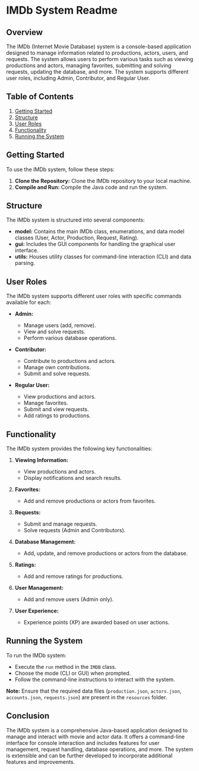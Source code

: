 # IMDb System Readme

## Overview

The IMDb (Internet Movie Database) system is a console-based application designed to manage information related to productions, actors, users, and requests. The system allows users to perform various tasks such as viewing productions and actors, managing favorites, submitting and solving requests, updating the database, and more. The system supports different user roles, including Admin, Contributor, and Regular User.

## Table of Contents

1. [Getting Started](#getting-started)
2. [Structure](#structure)
3. [User Roles](#user-roles)
4. [Functionality](#functionality)
5. [Running the System](#running-the-system)

## Getting Started

To use the IMDb system, follow these steps:

1. **Clone the Repository:** Clone the IMDb repository to your local machine.
2. **Compile and Run:** Compile the Java code and run the system.

## Structure

The IMDb system is structured into several components:

- **model:** Contains the main IMDb class, enumerations, and data model classes (User, Actor, Production, Request, Rating).
- **gui:** Includes the GUI components for handling the graphical user interface.
- **utils:** Houses utility classes for command-line interaction (CLI) and data parsing.

## User Roles

The IMDb system supports different user roles with specific commands available for each:

- **Admin:**
    - Manage users (add, remove).
    - View and solve requests.
    - Perform various database operations.

- **Contributor:**
    - Contribute to productions and actors.
    - Manage own contributions.
    - Submit and solve requests.

- **Regular User:**
    - View productions and actors.
    - Manage favorites.
    - Submit and view requests.
    - Add ratings to productions.

## Functionality

The IMDb system provides the following key functionalities:

1. **Viewing Information:**
    - View productions and actors.
    - Display notifications and search results.

2. **Favorites:**
    - Add and remove productions or actors from favorites.

3. **Requests:**
    - Submit and manage requests.
    - Solve requests (Admin and Contributors).

4. **Database Management:**
    - Add, update, and remove productions or actors from the database.

5. **Ratings:**
    - Add and remove ratings for productions.

6. **User Management:**
    - Add and remove users (Admin only).

7. **User Experience:**
    - Experience points (XP) are awarded based on user actions.

## Running the System

To run the IMDb system:

- Execute the `run` method in the `IMDB` class.
- Choose the mode (CLI or GUI) when prompted.
- Follow the command-line instructions to interact with the system.

**Note:** Ensure that the required data files (`production.json`, `actors.json`, `accounts.json`, `requests.json`) are present in the `resources` folder.

## Conclusion

The IMDb system is a comprehensive Java-based application designed to manage and interact with movie and actor data. It offers a command-line interface for console interaction and includes features for user management, request handling, database operations, and more. The system is extensible and can be further developed to incorporate additional features and improvements.
